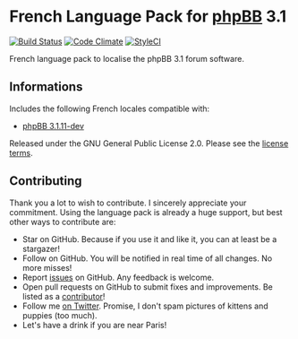 # French Language Pack for [phpBB](https://www.phpbb.com/) 3.1

[![Build Status](https://travis-ci.org/milescellar/phpbb-language-fr.svg?branch=3.1.x)](https://travis-ci.org/milescellar/phpbb-language-fr) [![Code Climate](https://codeclimate.com/github/milescellar/phpbb-language-fr/badges/gpa.svg)](https://codeclimate.com/github/milescellar/phpbb-language-fr) [![StyleCI](https://styleci.io/repos/70081134/shield?style=flat&branch=3.1.x)](https://styleci.io/repos/70081134)

French language pack to localise the phpBB 3.1 forum software.

## Informations

Includes the following French locales compatible with:

- [phpBB 3.1.11-dev](https://github.com/phpbb/phpbb/tree/3.1.x)

Released under the GNU General Public License 2.0. Please see the [license terms](https://github.com/milescellar/phpbb-language-fr/blob/3.1.x/language/fr/LICENSE).

## Contributing

Thank you a lot to wish to contribute. I sincerely appreciate your commitment. Using the language pack is already a huge support, but best other ways to contribute are:

- Star on GitHub. Because if you use it and like it, you can at least be a stargazer!
- Follow on GitHub. You will be notified in real time of all changes. No more misses!
- Report [issues](https://github.com/milescellar/phpbb-language-fr/issues) on GitHub. Any feedback is welcome.
- Open pull requests on GitHub to submit fixes and improvements. Be listed as a [contributor](https://github.com/milescellar/phpbb-language-fr/graphs/contributors)!
- Follow me [on Twitter](https://twitter.com/milescellar). Promise, I don't spam pictures of kittens and puppies (too much).
- Let's have a drink if you are near Paris!
